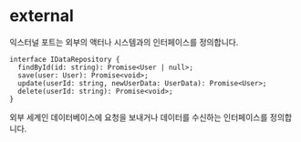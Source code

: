 # external

익스터널 포트는 외부의 액터나 시스템과의 인터페이스를 정의합니다.

```tsx
interface IDataRepository {
  findById(id: string): Promise<User | null>;
  save(user: User): Promise<void>;
  update(userId: string, newUserData: UserData): Promise<User>;
  delete(userId: string): Promise<void>;
}
```

외부 세계인 데이터베이스에 요청을 보내거나 데이터를 수신하는 인터페이스를 정의합니다.

